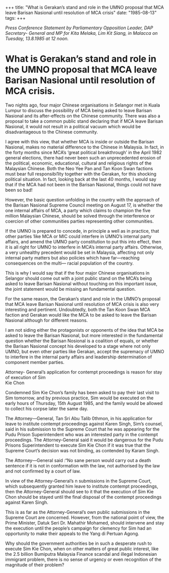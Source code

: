 +++ 
title: "What is Gerakan’s stand and role in the UMNO proposal that MCA leave Barisan Nasional until resolution of MCA crisis"
date: "1985-08-13"
tags:
+++

_Press Conference Statement by Parliamentary Opposition Leader, DAP Secretary- General and MP for Kita Melaka, Lim Kit Siang, in Malacca on Tuesday, 13.8.1985 at 12 noon._

# What is Gerakan’s stand and role in the UMNO proposal that MCA leave Barisan Nasional until resolution of MCA crisis.

Two nights ago, four major Chinese organisations in Selangor met in Kuala Lumpur to discuss the possibility of MCA being asked to leave Barisan Nasional and its after-effects on the Chinese community. There was also a proposal to take a common public stand declaring that if MCA leave Barisan Nasional, it would not result in a political vacuum which would be disadvantageous to the Chinese community.</u>

I agree with this view, that whether MCA is inside or outside the Barisan Nasional, makes no material difference to the Chinese in Malaysia. In fact, in the forty months since MCA’s ‘great political breakthrough’ in the April 1982 general elections, there had never been such an unprecedented erosion of the political, economic, educational, cultural and religious rights of the Malaysian Chinese. Both the Neo Yee Pan and Tan Koon Swan factions must bear full responsibi1ity together with the Gerakan, for this shocking political situation. In fact, looking back at the last 40 months, I would say that if the MCA had not been in the Barisan Nasional, things could not have been so bad!

However, the basic question unfolding in the country with the approach of the Barisan Nasional Supreme Council meeting on August 17, is whether the one internal affairs of MCA, a party which claims to champion the five million Malaysian Chinese, should be solved through the interference or coercion of other communities parties representing other communities.

If the UMNO is prepared to concede, in principle a well as in practice, that other parties 1ike MCA or MIC could interfere in UMNO’s internal party affairs, and amend the UMNO party constitution to put this into effect, then it is all right for UMNO to interfere in MCA’s internal party affairs. Otherwise, a very unhealthy precedent would be set in Malaysia, affecting not only internal party matters but also policies which have far—reaching consequences on the multi— racial population of the country.

This is why I would say that if the four major Chinese organisations in Selangor should come out with a joint public stand on the MCA’s being asked to leave Barisan Nasional without touching on this important issue, the joint statement would be missing an fundamental question.

For the same reason, the Gerakan’s stand and role in the UMNO’s proposal that MCA leave Barisan Nasional until resolution of MCA crisis is also very interesting and pertinent. Undoubtedly, both the Tan Koon Swan MCA faction and Gerakan would like the MCA to be asked to leave the Barisan Nasional although for different reasons.

I am not siding either the protagonists or opponents of the idea that MCA be asked to leave the Barisan Nasional, but more interested in the fundamental question whether the Barisan Nosional is a coalition of equals, or whether the Barisan Nasional concept his developed to a stage where not only UMNO, but even other parties like Gerakan, accept the supremacy of UMNO to interfere in the internal party affairs and leadership determination of component member parties.

Attorney- General’s application for contempt proceedings is reason for stay of execution of Sim   
   Kie Chon

Condemned Sim Kie Chon’s family has been asked to pay their last visit to Sim tomorrow, and by previous practice, Sim would be executed on the early hours of Thursday, 15th August 1985, and the family would be allowed to collect his corpse later the same day.

The Attorney—General, Tan Sri Abu Talib 0thmon, in his application for leave to institute contempt proceedings against Karen Singh, Sim’s counsel, said in his submission to the Supreme Court that he was appearing for the Pudu Prison Superintendent who was an interested party in the contempt proceedings. The Attorney-General said it would be dangerous for the Pudu Prisons Superintendent to execute Sim Kie Chon if it was true that the Supreme Court’s decision was not binding, as contended by Karam Singh.

The Attorney—General said :“No sane person would carry out a death sentence if it is not in conformation with the law, not authorised by the law and not confirmed by a court of law.

In view of the Attorney-General’s n submissions in the Supreme Court, which subsequently granted him leave to institute contempt proceedings, then the Attorney-General should see to it that the execution of Sim Kie Chon should be stayed until the final disposal of the contempt proceedings against Karen Singh.

This is as far as the Attorney-General’s own public submissions in the Supreme Court are concerned. However, from the national point of view, the Prime Minister, Datuk Seri Dr. Mahathir Mohamed, should intervene and stay the execution until the people’s campaign for clemency for Sim had an opportunity to make their appeals to the Yang di Pertuan Agong.

Why should the government authorities be in such a desperate rush to execute Sim Kie Chon, when on other matters of great public interest, like the 2.5 billion Bumiputra Malaysia Finance scandal and illegal Indonesian immigrant problem, there is no sense of urgency or even recognition of the magnitude of their problem?
 
